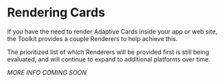 # Rendering Cards

If you have the need to render Adaptive Cards inside your app or web site, the Toolkit provides a couple Renderers to help achieve this.

The prioritized list of which Renderers will be provided first is still being evaluated, and will continue to expand to additional platforms over time.

*MORE INFO COMING SOON*